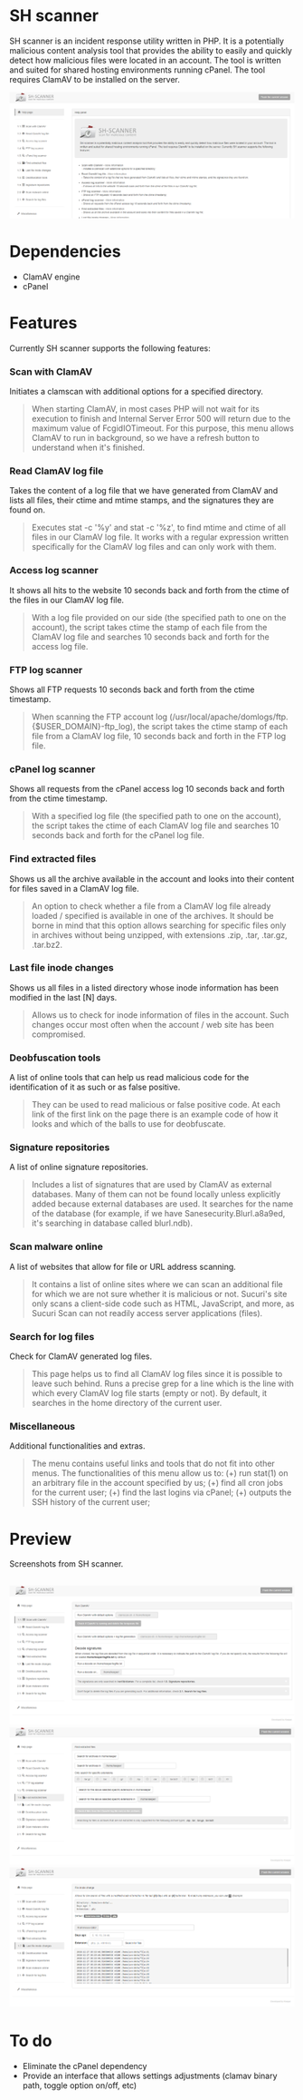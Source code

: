 # SH scanner
SH scanner is an incident response utility written in PHP. It is a potentially malicious content analysis tool that provides the ability to easily and quickly detect how malicious files were located in an account. The tool is written and suited for shared hosting environments running cPanel. The tool requires ClamAV to be installed on the server.

![Preview](https://raw.githubusercontent.com/Keeperr/SH-scanner/master/assets/preview.png)

# Dependencies

- ClamAV engine
- cPanel

# Features

Currently SH scanner supports the following features:

### Scan with ClamAV
Initiates a clamscan with additional options for a specified directory.

> When starting ClamAV, in most cases PHP will not wait for its execution to finish and Internal Server Error 500 will return due to the maximum value of FcgidIOTimeout. For this purpose, this menu allows ClamAV to run in background, so we have a refresh button to understand when it's finished.

### Read ClamAV log file
Takes the content of a log file that we have generated from ClamAV and lists all files, their ctime and mtime stamps, and the signatures they are found on.

> Executes stat -c '%y' and stat -c '%z', to find mtime and ctime of all files in our ClamAV log file. It works with a regular expression written specifically for the ClamAV log files and can only work with them.

### Access log scanner
It shows all hits to the website 10 seconds back and forth from the ctime of the files in our ClamAV log file.

> With a log file provided on our side (the specified path to one on the account), the script takes ctime the stamp of each file from the ClamAV log file and searches 10 seconds back and forth for the access log file.

### FTP log scanner
Shows all FTP requests 10 seconds back and forth from the ctime timestamp.

> When scanning the FTP account log (/usr/local/apache/domlogs/ftp.{$USER_DOMAIN}-ftp_log), the script takes the ctime stamp of each file from a ClamAV log file, 10 seconds back and forth in the FTP log file.

### cPanel log scanner
Shows all requests from the cPanel access log 10 seconds back and forth from the ctime timestamp.

> With a specified log file (the specified path to one on the account), the script takes the ctime of each ClamAV log file and searches 10 seconds back and forth for the cPanel log file.

### Find extracted files
Shows us all the archive available in the account and looks into their content for files saved in a ClamAV log file.

> An option to check whether a file from a ClamAV log file already loaded / specified is available in one of the archives. It should be borne in mind that this option allows searching for specific files only in archives without being unzipped, with extensions .zip, .tar, .tar.gz, .tar.bz2.

### Last file inode changes
Shows us all files in a listed directory whose inode information has been modified in the last [N] days.

> Allows us to check for inode information of files in the account. Such changes occur most often when the account / web site has been compromised.

### Deobfuscation tools
A list of online tools that can help us read malicious code for the identification of it as such or as false positive.

> They can be used to read malicious or false positive code. At each link of the first link on the page there is an example code of how it looks and which of the balls to use for deobfuscate.

### Signature repositories
A list of online signature repositories.

> Includes a list of signatures that are used by ClamAV as external databases. Many of them can not be found locally unless explicitly added because external databases are used. It searches for the name of the database (for example, if we have Sanesecurity.Blurl.a8a9ed, it's searching in database called blurl.ndb).

### Scan malware online
A list of websites that allow for file or URL address scanning.

> It contains a list of online sites where we can scan an additional file for which we are not sure whether it is malicious or not. Sucuri's site only scans a client-side code such as HTML, JavaScript, and more, as Sucuri Scan can not readily access server applications (files).

### Search for log files
Check for ClamAV generated log files.

> This page helps us to find all ClamAV log files since it is possible to leave such behind. Runs a precise grep for a line which is the line with which every ClamAV log file starts (empty or not). By default, it searches in the home directory of the current user.

### Miscellaneous
Additional functionalities and extras.

>The menu contains useful links and tools that do not fit into other menus. The functionalities of this menu allow us to:
> (+) run stat(1) on an arbitrary file in the account specified by us;
> (+) find all cron jobs for the current user;
> (+) find the last logins via cPanel;
> (+) outputs the SSH history of the current user;

# Preview
Screenshots from SH scanner.

![Scan with ClamAV](https://raw.githubusercontent.com/Keeperr/SH-scanner/master/assets/preview2.png)
![Find extracted files](https://raw.githubusercontent.com/Keeperr/SH-scanner/master/assets/preview3.png)
![Last file inode change](https://raw.githubusercontent.com/Keeperr/SH-scanner/master/assets/preview4.png)
---
# To do
- Eliminate the cPanel dependency
- Provide an interface that allows settings adjustments (clamav binary path, toggle option on/off, etc)
